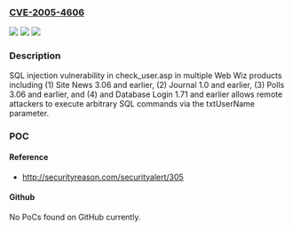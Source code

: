 ### [CVE-2005-4606](https://cve.mitre.org/cgi-bin/cvename.cgi?name=CVE-2005-4606)
![](https://img.shields.io/static/v1?label=Product&message=n%2Fa&color=blue)
![](https://img.shields.io/static/v1?label=Version&message=n%2Fa&color=blue)
![](https://img.shields.io/static/v1?label=Vulnerability&message=n%2Fa&color=brighgreen)

### Description

SQL injection vulnerability in check_user.asp in multiple Web Wiz products including (1) Site News 3.06 and earlier, (2) Journal 1.0 and earlier, (3) Polls 3.06 and earlier, and (4) and Database Login 1.71 and earlier allows remote attackers to execute arbitrary SQL commands via the txtUserName parameter.

### POC

#### Reference
- http://securityreason.com/securityalert/305

#### Github
No PoCs found on GitHub currently.

